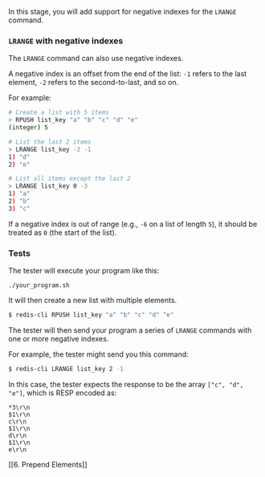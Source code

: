 In this stage, you will add support for negative indexes for the `LRANGE` command.

### `LRANGE` with negative indexes

The `LRANGE` command can also use negative indexes.

A negative index is an offset from the end of the list: `-1` refers to the last element, `-2` refers to the second-to-last, and so on.

For example:

```bash
# Create a list with 5 items
> RPUSH list_key "a" "b" "c" "d" "e"
(integer) 5

# List the last 2 items 
> LRANGE list_key -2 -1
1) "d"
2) "e"

# List all items except the last 2
> LRANGE list_key 0 -3
1) "a"
2) "b"
3) "c"
```

If a negative index is out of range (e.g., `-6` on a list of length `5`), it should be treated as `0` (the start of the list).

### Tests

The tester will execute your program like this:

```
./your_program.sh
```

It will then create a new list with multiple elements.

```bash
$ redis-cli RPUSH list_key "a" "b" "c" "d" "e"
```

The tester will then send your program a series of `LRANGE` commands with one or more negative indexes.

For example, the tester might send you this command:

```bash
$ redis-cli LRANGE list_key 2 -1
```

In this case, the tester expects the response to be the array `["c", "d", "e"]`, which is RESP encoded as:

```
*3\r\n
$1\r\n
c\r\n
$1\r\n
d\r\n
$1\r\n
e\r\n
```


[[6. Prepend Elements]]